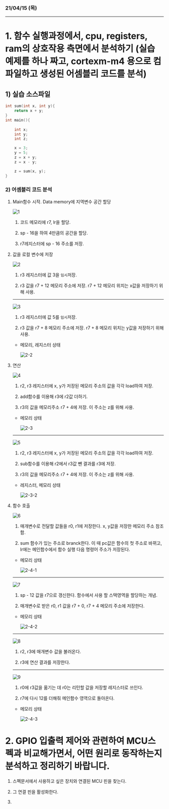 ### 21/04/15 (목)

----------------------------
# 1. 함수 실행과정에서, cpu, registers, ram의 상호작용 측면에서 분석하기 (실습 예제를 하나 짜고, cortexm-m4 용으로 컴파일하고 생성된 어셈블리 코드를 분석)

## 1) 실습 소스파일

```c
int sum(int x, int y){
    return x + y;
}   
int main(){
    
    int x;
    int y;
    int z;

    x = 3;
    y = 5;
    z = x + y;
    z = x - y;

    z = sum(x, y);
}
```

### 2) 어셈블리 코드 분석
    
1. Main함수 시작. Data memory에 지역변수 공간 할당

    ![1](./image/1.png)


    1. 코드 메모리에 r7, lr을 할당.

    2. sp - 16을 하여 4만큼의 공간을 할당.

    2. r7레지스터에 sp - 16 주소를 저장.

    
2. 값을 로컬 변수에 저장 

    ![2](./image/2.png)

    1. r3 레지스터에 값 3을 `임시`저장. 

    2. r3 값을 r7 + 12 메모리 주소에 저장. r7 + 12 메모리 위치는 x값을 저장하기 위해 사용.

    ------

    ![3](./image/3.png)

    1. r3 레지스터에 값 5를 `임시`저장. 

    2. r3 값을 r7 + 8 메모리 주소에 저장. r7 + 8 메모리 위치는 y값을 저장하기 위해 사용.


    * 메모리, 레지스터 상태

        ![2-2](./image/2-2.png)



3. 연산

    ![4](./image/4.png)

    1. r2, r3 레지스터에 x, y가 저장된 메모리 주소의 값을 각각 load하여 저장.

    2. add함수를 이용해 r3에 r2값 더하기.

    3. r3의 값을 메모리주소 r7 + 4에 저장. 이 주소는 z를 위해 사용.

    * 메모리 상태

        ![2-3](./image/2-3.png)

    ------

    ![5](./image/5.png)

    1. r2, r3 레지스터에 x, y가 저장된 메모리 주소의 값을 각각 load하여 저장.

    2. sub함수를 이용해 r2에서 r3값 뺀 결과를 r3에 저장.

    3. r3의 값을 메모리주소 r7 + 4에 저장. 이 주소는 z를 위해 사용.

    * 레지스터, 메모리 상태

        ![2-3-2](./image/2-3-2.png)



4. 함수 호출

    ![6](./image/6.png)

    1. 매개변수로 전달할 값들을 r0, r1에 저장한다. x, y값을 저장한 메모리 주소 참조함.

    2. sum 함수가 있는 주소로 branck한다. 이 때 pc값은 함수의 첫 주소로 바뀌고, lr에는 메인함수에서 함수 실행 다음 명령어 주소가 저장된다.

    * 메모리 상태

        ![2-4-1](./image/2-4-1.png)

    -----
    ![7](./image/7.png)

    1. sp - 12 값을 r7으로 갱신한다. 함수에서 사용 할 스택영역을 할당하는 개념.

    2. 매개변수로 받은 r0, r1 값을 r7 + 0, r7 + 4 메모리 주소에 저장한다.

    * 메모리 상태

        ![2-4-2](./image/2-4-2.png)

    -------
    ![8](./image/8.png)

    1. r2, r3에 매개변수 값을 불러온다. 

    2. r3에 연산 결과를 저장한다. 
    
    -----
    ![9](./image/9.png)

    1. r0에 r3값을 옮기는 데 r0는 리턴할 값을 저장할 레지스터로 쓰인다.

    2. r7에 다시 12를 더해줘 메인함수 영역으로 돌아온다. 

    * 메모리 상태

        ![2-4-3](./image/2-4-3.png)

# 2. GPIO 입출력 제어와 관련하여 MCU스펙과 비교해가면서, 어떤 원리로 동작하는지 분석하고 정리하기 바랍니다.

1. 스펙문서에서 사용하고 싶은 장치와 연결된 MCU 핀을 찾는다.

2. 그 연결 핀을 활성화한다.

3. 
